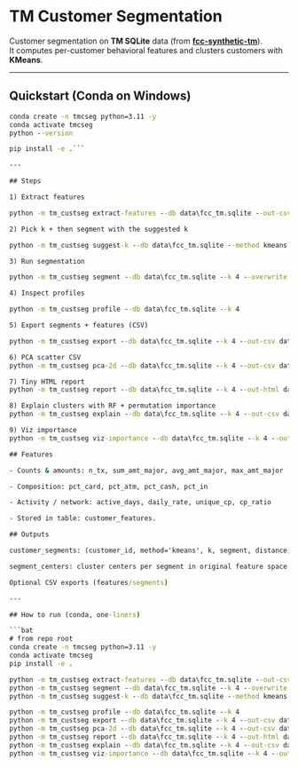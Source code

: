# TM Customer Segmentation

Customer segmentation on **TM SQLite** data (from <a href="https://github.com/SKR35/FCC-Synthetic-TM" target="_blank" rel="noopener noreferrer">**fcc-synthetic-tm**</a>).  
It computes per-customer behavioral features and clusters customers with **KMeans**.

---

## Quickstart (Conda on Windows)

```bat
conda create -n tmcseg python=3.11 -y
conda activate tmcseg
python --version

pip install -e .```

---

## Steps

1) Extract features

python -m tm_custseg extract-features --db data\fcc_tm.sqlite --out-csv data\customer_features.csv

2) Pick k + then segment with the suggested k

python -m tm_custseg suggest-k --db data\fcc_tm.sqlite --method kmeans --k 4 --kmin 2 --kmax 10 --out-csv data\k_sweep_active.csv

3) Run segmentation

python -m tm_custseg segment --db data\fcc_tm.sqlite --k 4 --overwrite --min-tx 1

4) Inspect profiles

python -m tm_custseg profile --db data\fcc_tm.sqlite --k 4

5) Export segments + features (CSV)

python -m tm_custseg export --db data\fcc_tm.sqlite --k 4 --out-csv data\segments_k4.csv

6) PCA scatter CSV
python -m tm_custseg pca-2d --db data\fcc_tm.sqlite --k 4 --out-csv data\pca2d_k4.csv

7) Tiny HTML report
python -m tm_custseg report --db data\fcc_tm.sqlite --k 4 --out-html data\seg_report_k4.html --pca-csv data\pca2d_k4.csv

8) Explain clusters with RF + permutation importance
python -m tm_custseg explain --db data\fcc_tm.sqlite --k 4 --out-csv data\importance_k4_cv5.csv --mode pi_cv --cv 5

9) Viz importance
python -m tm_custseg viz-importance --db data\fcc_tm.sqlite --k 4 --out-png data\importance_k4_grouped.png --cv 5

## Features

- Counts & amounts: n_tx, sum_amt_major, avg_amt_major, max_amt_major

- Composition: pct_card, pct_atm, pct_cash, pct_in

- Activity / network: active_days, daily_rate, unique_cp, cp_ratio

- Stored in table: customer_features.

## Outputs

customer_segments: (customer_id, method='kmeans', k, segment, distance, created_ts_utc)

segment_centers: cluster centers per segment in original feature space (JSON)

Optional CSV exports (features/segments)

---

## How to run (conda, one-liners)

```bat
# from repo root
conda create -n tmcseg python=3.11 -y
conda activate tmcseg
pip install -e .

python -m tm_custseg extract-features --db data\fcc_tm.sqlite --out-csv data\customer_features.csv
python -m tm_custseg segment --db data\fcc_tm.sqlite --k 4 --overwrite --min-tx 1
python -m tm_custseg suggest-k --db data\fcc_tm.sqlite --method kmeans --k 4 --kmin 2 --kmax 10 --out-csv data\k_sweep_active.csv

python -m tm_custseg profile --db data\fcc_tm.sqlite --k 4
python -m tm_custseg export --db data\fcc_tm.sqlite --k 4 --out-csv data\segments_k4.csv
python -m tm_custseg pca-2d --db data\fcc_tm.sqlite --k 4 --out-csv data\pca2d_k4.csv
python -m tm_custseg report --db data\fcc_tm.sqlite --k 4 --out-html data\seg_report_k4.html --pca-csv data\pca2d_k4.csv
python -m tm_custseg explain --db data\fcc_tm.sqlite --k 4 --out-csv data\importance_k4_cv5.csv --mode pi_cv --cv 5
python -m tm_custseg viz-importance --db data\fcc_tm.sqlite --k 4 --out-png data\importance_k4_grouped.png --cv 5
```